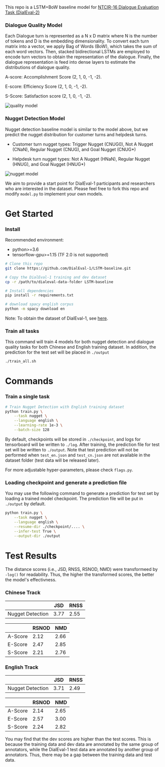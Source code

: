 
This repo is a LSTM+BoW baseline model for [NTCIR-16 Dialogue Evaluation Task (DialEval-2)](http://sakailab.com/dialeval2/)



### Dialogue Quality  Model

Each Dialogue turn is represented as a N x D matrix where N is the number of tokens and D is the embedding dimensionality.  To convert each turn matrix into a vector, we  apply Bag of Words (BoW), which takes the sum of each word vectors. Then, stacked bidirectional LSTMs are employed to encode turn vectors to obtain the representation of the dialogue. Finally, the dialogue representation is feed into dense layers to estimate the distributions of dialogue quality.

A-score: Accomplishment Score (2, 1, 0, -1, -2).

E-score: Efficiency Score (2, 1, 0, -1, -2).

S-Score: Satisfaction score (2, 1, 0, -1, -2).

![quality model](img/quality.jpeg)

### Nugget Detection Model

Nugget detection baseline model is similar to the model above, but we predict the nugget distribution for  customer turns and helpdesk turns.

- Customer turn nugget types: Trigger Nugget (CNUG0), Not A Nugget (CNaN), Regular Nugget (CNUG), and Goal Nugget (CNUG*)

- Helpdesk turn nugget types: Not A Nugget (HNaN), Regular Nugget (HNUG), and Goal Nugget (HNUG*)

![nugget model](img/nugget.jpeg)



We aim to provide a start point for DialEval-1 participants and researchers who are interested in the dataset. Please feel free to fork this repo and modify `model.py` to implement your own models. 


# Get Started
### Install

Recommended environment: 

- python>=3.6
- tensorflow-gpu>=1.15 (TF 2.0 is not supported)

```bash
# Clone this repo
git clone https://github.com/DialEval-1/LSTM-baseline.git

# Copy the DialEval-1 training and dev dataset 
cp -r /path/to/dialeval-data-folder LSTM-baseline

# Install dependencies
pip install -r requirements.txt

# download spacy english corpus
python -m spacy download en  
```

Note: To obtain the dataset of DialEval-1, see [here](https://dialeval-2.github.io/DCH-2/).

### Train all tasks
This command will train 4 models for both nugget detection and dialogue quality tasks for both Chinese and English training dataset.
In addition, the prediction for the test set will be placed in `./output`
```bash
./train_all.sh
```

# Commands

### Train a single task
```bash
# Train Nugget Detection with English training dataset
python train.py \
    --task nugget \
    --language english \
    --learning-rate 1e-3 \
    --batch-size 128

```
By default, checkpoints will be stored in `./checkpoint`, and logs for tensorboard will be written to `./log`.
After training, the prediction file for test set will be written to `./output`. Note that test prediction will not be performed when `test_en.json` and `test_cn.json` are not 
available in the dataset folder (test data will be released later).

For more adjustable hyper-parameters, please check `flags.py`.


### Loading checkpoint and generate a prediction file
You may use the following command to generate a prediction for test set by loading a trained model checkpoint.
The prediction file will be put in `./output` by default.

```bash
python train.py \
    --task nugget \
    --language english \
    --resume-dir ./checkpoint/.... \
    --infer-test True \
    --output-dir ./output
```

# Test Results
The distance scores (i.e., JSD, RNSS, RSNOD, NMD) were transformeed by `-log()` for readability. 
Thus, the higher the transformed scores, the better the model's effectivness.

### Chinese Track

|                  | JSD  | RNSS |
|------------------|------|------|
| Nugget Detection | 3.77 | 2.55 |

|         | RSNOD | NMD  |
|---------|-------|------|
| A-Score | 2.12  | 2.66 |
| E-Score | 2.47  | 2.85 |
| S-Score | 2.21  | 2.76 |

### English Track
|                  | JSD  | RNSS |
|------------------|------|------|
| Nugget Detection | 3.71 | 2.49 |

|         | RSNOD | NMD  |
|---------|-------|------|
| A-Score | 2.14  | 2.65|
| E-Score | 2.57  | 3.00 |
| S-Score | 2.24  | 2.82 |

You may find that the dev scores are higher than the test scores. This is because the training data and dev data are annotated by the same group of annotators, while
the DialEval-1 test data are annotated by another group of annotators. Thus, there may be a gap between the training data and test data.